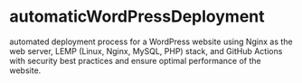# automaticWordPressDeployment
automated deployment process for a WordPress website using Nginx as the web server, LEMP (Linux, Nginx, MySQL, PHP) stack, and GitHub Actions with security best practices and ensure optimal performance of the website.
